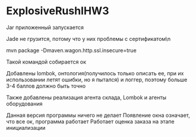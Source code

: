 # ExplosiveRushIHW3
Jar приложенный запускается

Jade не грузится, потому что у них проблемы с сертификатом\n

mvn package -Dmaven.wagon.http.ssl.insecure=true

Такой командой собирается ок

Добавлены lombok, онтология(получилось только описать ее, при их использовании летят ошибки, но я пытался) и логгер, поэтому больше 3-4 баллов должно быть точно

Также добавлены реализация агента склада, Lombok и агенты оборудования

Данная версия программы ничего не делает
Появление окна означает, что все ок, программа работает
Работает оценка заказа на этапе инициализации
